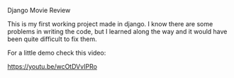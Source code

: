 Django Movie Review

This is my first working project made in django. 
I know there are some problems in writing the code, but I learned along the way and it would have been quite difficult to fix them.


For a little demo check this video:

https://youtu.be/wcOtDVvIPRo
